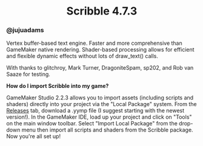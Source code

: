 <h1 align="center">Scribble 4.7.3</h1>

### @jujuadams

Vertex buffer-based text engine. Faster and more comprehensive than GameMaker native rendering. Shader-based processing allows for efficient and flexible dynamic effects without lots of draw_text() calls.

With thanks to glitchroy, Mark Turner, DragoniteSpam, sp202, and Rob van Saaze for testing.

**How do I import Scribble into my game?**

GameMaker Studio 2.2.3 allows you to import assets (including scripts and shaders) directly into your project via the "Local Package" system. From the [Releases](https://github.com/JujuAdams/scribble/releases) tab, download a .yymp file (I suggest starting with the newest version!). In the GameMaker IDE, load up your project and click on "Tools" on the main window toolbar. Select "Import Local Package" from the drop-down menu then import all scripts and shaders from the Scribble package. Now you're all set up!
